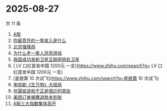 # 2025-08-27

共 11 条

<!-- BEGIN -->
<!-- 最后更新时间 Wed Aug 27 2025 13:11:16 GMT+0800 (China Standard Time) -->

1. [A股](https://www.zhihu.com/search?q=A股)
1. [你最意外的一笔收入是什么](https://www.zhihu.com/search?q=你最意外的一笔收入是什么)
1. [北京强降雨](https://www.zhihu.com/search?q=北京强降雨)
1. [为什么老一辈人厌恶游戏](https://www.zhihu.com/search?q=为什么老一辈人厌恶游戏)
1. [我国成功发射卫星互联网低轨卫星](https://www.zhihu.com/search?q=我国成功发射卫星互联网低轨卫星)
1. [ LV 口红首发中国 1200元 一支](https://www.zhihu.com/search?q= LV
   口红首发中国 1200元 一支)
1. [星舰第 10 次试飞](https://www.zhihu.com/search?q=星舰第 10 次试飞)
1. [电视剧《生万物》大结局](https://www.zhihu.com/search?q=电视剧《生万物》大结局)
1. [何晟铭说和于正是很近的朋友](https://www.zhihu.com/search?q=何晟铭说和于正是很近的朋友)
1. [美团订单被曝退款未到账](https://www.zhihu.com/search?q=美团订单被曝退款未到账)
1. [A股三大指数集体高开](https://www.zhihu.com/search?q=A股三大指数集体高开)

<!-- END -->
